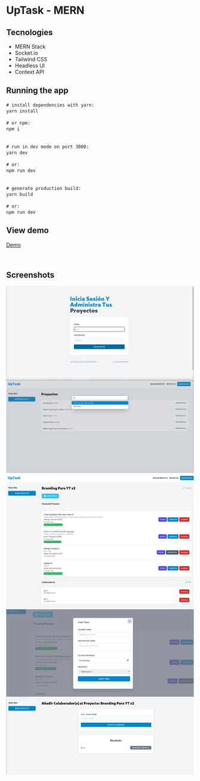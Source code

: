 # UpTask - MERN

## Tecnologies
  - MERN Stack
  - Socket.io
  - Tailwind CSS
  - Headless UI
  - Context API


## Running the app

```
# install dependencies with yarn:
yarn install

# or npm:
npm i


# run in dev mode on port 3000:
yarn dev

# or:
npm run dev


# generate production build:
yarn build

# or:
npm run dev
```

## View demo

[Demo](https://uptask-mern-io-adrlx.netlify.app/)

​

## Screenshots

![LogiPage](.screenshots/login.png)
![ProjecsPage](.screenshots/projects.png)
![ProjecPage](.screenshots/projectPage.png)
![Form](.screenshots/form.png)
![AddCollaborator](.screenshots/addCollaborator.png)
